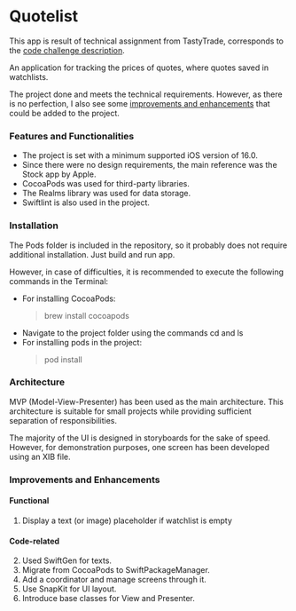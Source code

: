 # Quotelist

This app is result of technical assignment from TastyTrade, corresponds to the [code challenge description](2023-MobileEngineerCodeChallenge.pdf).

An application for tracking the prices of quotes, where quotes saved in watchlists.

The project done and meets the technical requirements. However, as there is no perfection, I also see some [improvements and enhancements](#improvements-and-enhancements) that could be added to the project.

### Features and Functionalities

- The project is set with a minimum supported iOS version of 16.0.
- Since there were no design requirements, the main reference was the Stock app by Apple.
- CocoaPods was used for third-party libraries.
- The Realms library was used for data storage.
- Swiftlint is also used in the project.

### Installation

The Pods folder is included in the repository, so it probably does not require additional installation. Just build and run app.

However, in case of difficulties, it is recommended to execute the following commands in the Terminal:
- For installing CocoaPods:
  > brew install cocoapods
- Navigate to the project folder using the commands cd and ls
- For installing pods in the project:
  > pod install

### Architecture

MVP (Model-View-Presenter) has been used as the main architecture.
This architecture is suitable for small projects while providing sufficient separation of responsibilities.

The majority of the UI is designed in storyboards for the sake of speed.
However, for demonstration purposes, one screen has been developed using an XIB file.

### Improvements and Enhancements

#### Functional

1. Display a text (or image) placeholder if watchlist is empty

#### Code-related

2. Used SwiftGen for texts.
3. Migrate from CocoaPods to SwiftPackageManager.
4. Add a coordinator and manage screens through it.
5. Use SnapKit for UI layout.
6. Introduce base classes for View and Presenter.
